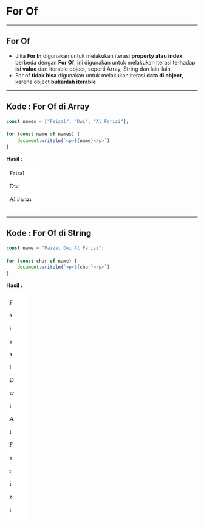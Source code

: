 # For Of

---

## For Of

- Jika **For In** digunakan untuk melakukan iterasi **property atau index**, berbeda dengan **For Of**, ini digunakan untuk melakukan iterasi terhadap **isi value** dari iterable object, seperti Array, String dan lain-lain
- For of **tidak bisa** digunakan untuk melakukan iterasi **data di object**, karena object **bukanlah iterable**

---

## Kode : For Of di Array

```js
const names = ["Faizal", "Dwi", "Al Farizi"];

for (const name of names) {
    document.writeln(`<p>${name}</p>`)
}
```

**Hasil :**

![1](../assets/img/34/1.PNG)

---

## Kode : For Of di String

```js
const name = "Faizal Dwi Al Farizi";

for (const char of name) {
    document.writeln(`<p>${char}</p>`)
}
```

**Hasil :**

![2](../assets/img/34/2.PNG)

